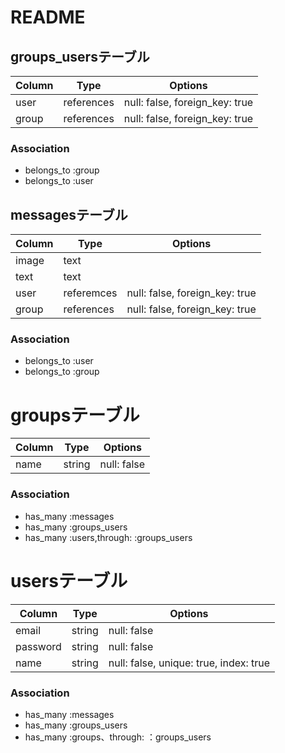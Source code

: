 # README

## groups_usersテーブル
|Column|Type|Options|
|------|----|-------|
|user|references|null: false, foreign_key: true|
|group|references|null: false, foreign_key: true|
### Association
- belongs_to :group
- belongs_to :user

## messagesテーブル
|Column|Type|Options|
|------|----|-------|
|image|text||
|text|text||
|user|referemces|null: false, foreign_key: true|
|group|references|null: false, foreign_key: true|
### Association
- belongs_to :user
- belongs_to :group

# groupsテーブル
|Column|Type|Options|
|------|----|-------|
|name|string|null: false|
### Association
- has_many :messages
- has_many :groups_users
- has_many :users,through: :groups_users

# usersテーブル
|Column|Type|Options|
|------|----|-------|
|email|string|null: false|
|password|string|null: false|
|name|string|null: false, unique: true, index: true|
### Association
- has_many :messages
- has_many :groups_users
- has_many :groups、through: ：groups_users
